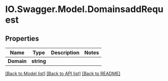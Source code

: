 # IO.Swagger.Model.DomainsaddRequest
## Properties

Name | Type | Description | Notes
------------ | ------------- | ------------- | -------------
**Domain** | **string** |  | 

[[Back to Model list]](../README.md#documentation-for-models) [[Back to API list]](../README.md#documentation-for-api-endpoints) [[Back to README]](../README.md)


